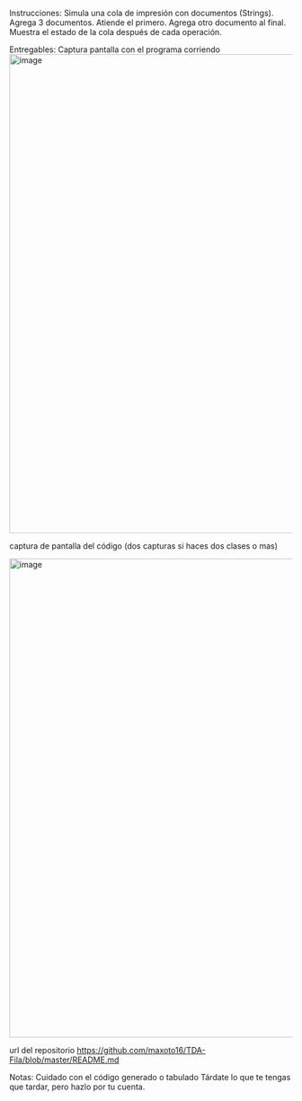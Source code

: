 Instrucciones:
Simula una cola de impresión con documentos (Strings).
Agrega 3 documentos.
Atiende el primero.
Agrega otro documento al final.
Muestra el estado de la cola después de cada operación.

Entregables:
Captura pantalla con el programa corriendo
<img width="1600" height="852" alt="image" src="https://github.com/user-attachments/assets/bf5614c8-a07f-4d71-b5ee-d4a51bb83978" />

captura de pantalla del código (dos capturas si haces dos clases o mas)

<img width="1600" height="852" alt="image" src="https://github.com/user-attachments/assets/23444e3b-7555-4b40-a258-38f5683a3f62" />

url del repositorio
https://github.com/maxoto16/TDA-Fila/blob/master/README.md

Notas:
Cuidado con el código generado o tabulado
Tárdate lo que te tengas que tardar, pero hazlo por tu cuenta.
